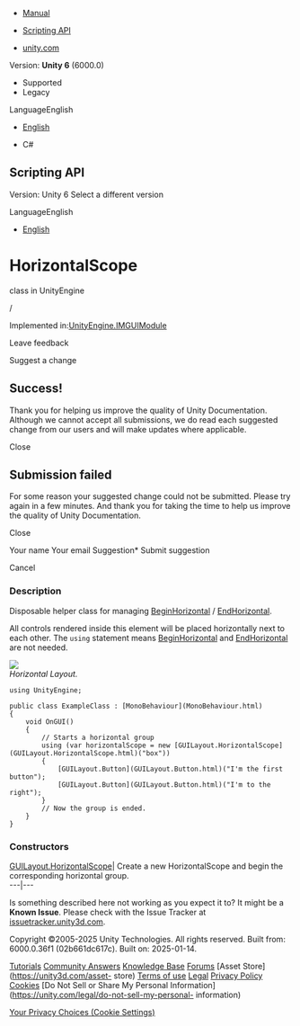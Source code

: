 [ ]()

  * [Manual](../Manual/index.html)
  * [Scripting API](../ScriptReference/index.html)

  * [unity.com](https://unity.com/)

Version: **Unity 6** (6000.0)

  * Supported
  * Legacy

LanguageEnglish

  * [English]()

  * C#

[ ](https://docs.unity3d.com)

## Scripting API

Version: Unity 6 Select a different version

LanguageEnglish

  * [English]()

# HorizontalScope

class in UnityEngine

/

Implemented in:[UnityEngine.IMGUIModule](UnityEngine.IMGUIModule.html)

Leave feedback

Suggest a change

## Success!

Thank you for helping us improve the quality of Unity Documentation. Although
we cannot accept all submissions, we do read each suggested change from our
users and will make updates where applicable.

Close

## Submission failed

For some reason your suggested change could not be submitted. Please <a>try
again</a> in a few minutes. And thank you for taking the time to help us
improve the quality of Unity Documentation.

Close

Your name Your email Suggestion* Submit suggestion

Cancel

[ ]()

### Description

Disposable helper class for managing
[BeginHorizontal](GUILayout.BeginHorizontal.html) /
[EndHorizontal](GUILayout.EndHorizontal.html).

All controls rendered inside this element will be placed horizontally next to
each other. The `using` statement means
[BeginHorizontal](GUILayout.BeginHorizontal.html) and
[EndHorizontal](GUILayout.EndHorizontal.html) are not needed.  
  
![](../StaticFiles/ScriptRefImages/GUILayoutHorizontal.png)  
_Horizontal Layout._

    
    
    using UnityEngine;  
      
    public class ExampleClass : [MonoBehaviour](MonoBehaviour.html)
    {
        void OnGUI()
        {
            // Starts a horizontal group
            using (var horizontalScope = new [GUILayout.HorizontalScope](GUILayout.HorizontalScope.html)("box"))
            {
                [GUILayout.Button](GUILayout.Button.html)("I'm the first button");
                [GUILayout.Button](GUILayout.Button.html)("I'm to the right");
            }
            // Now the group is ended.
        }
    }
    

### Constructors

[GUILayout.HorizontalScope](GUILayout.HorizontalScope-ctor.html)| Create a new
HorizontalScope and begin the corresponding horizontal group.  
---|---  
  
Is something described here not working as you expect it to? It might be a
**Known Issue**. Please check with the Issue Tracker at
[issuetracker.unity3d.com](https://issuetracker.unity3d.com).

Copyright ©2005-2025 Unity Technologies. All rights reserved. Built from:
6000.0.36f1 (02b661dc617c). Built on: 2025-01-14.

[Tutorials](https://unity3d.com/learn) [Community
Answers](https://answers.unity3d.com) [Knowledge
Base](https://support.unity3d.com/hc/en-us)
[Forums](https://forum.unity3d.com) [Asset Store](https://unity3d.com/asset-
store) [Terms of use](https://docs.unity3d.com/Manual/TermsOfUse.html)
[Legal](https://unity.com/legal) [Privacy
Policy](https://unity.com/legal/privacy-policy)
[Cookies](https://unity.com/legal/cookie-policy) [Do Not Sell or Share My
Personal Information](https://unity.com/legal/do-not-sell-my-personal-
information)

[Your Privacy Choices (Cookie Settings)](javascript:void\(0\);)

